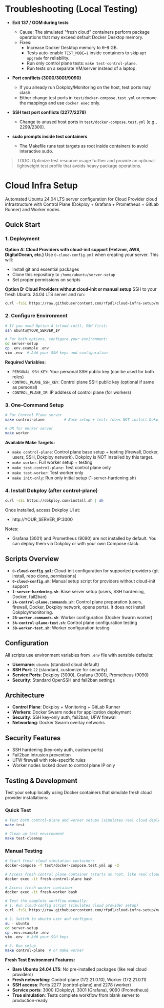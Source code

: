 # Troubleshooting (Local Testing)

- **Exit 137 / OOM during tests**
  - Cause: The simulated "fresh cloud" containers perform package operations that may exceed default Docker Desktop memory.
  - Fixes:
    - Increase Docker Desktop memory to 6–8 GB.
    - Tests auto-enable `TEST_MODE=1` inside containers to skip `apt upgrade` for reliability.
    - Run only control plane tests: `make test-control-plane`.
    - Run tests on a separate VM/server instead of a laptop.

- **Port conflicts (3000/3001/9090)**
  - If you already run Dokploy/Monitoring on the host, test ports may clash.
  - Either change test ports in `test/docker-compose.test.yml` or remove the mappings and use `docker exec` only.

- **SSH test port conflicts (2277/2278)**
  - Change to unused host ports in `test/docker-compose.test.yml` (e.g., 2299/2300).

- **sudo prompts inside test containers**
  - The Makefile runs test targets as root inside containers to avoid interactive sudo.

> TODO: Optimize test resource usage further and provide an optional lightweight test profile that avoids heavy package operations.

# Cloud Infra Setup

Automated Ubuntu 24.04 LTS server configuration for Cloud Provider cloud infrastructure with Control Plane (Dokploy + Grafana + Prometheus + GitLab Runner) and Worker nodes.

## Quick Start

### 1. Deployment

**Option A: Cloud Providers with cloud-init support (Hetzner, AWS, DigitalOcean, etc.)**
Use `0-cloud-config.yml` when creating your server. This will:
- Install git and essential packages
- Clone this repository to `/home/ubuntu/server-setup`
- Set proper permissions on scripts

**Option B: Cloud Providers without cloud-init or manual setup**
SSH to your fresh Ubuntu 24.04 LTS server and run:
```bash
curl -fsSL https://raw.githubusercontent.com/rfpdl/cloud-infra-setup/main/0-cloud-config.sh | sudo bash
```

### 2. Configure Environment
```bash
# If you used Option A (cloud-init), SSH first:
ssh ubuntu@YOUR_SERVER_IP

# For both options, configure your environment:
cd server-setup
cp .env.example .env
vim .env  # Add your SSH keys and configuration
```

**Required Variables:**
- `PERSONAL_SSH_KEY`: Your personal SSH public key (can be used for both roles)
- `CONTROL_PLANE_SSH_KEY`: Control plane SSH public key (optional if same as personal)
- `CONTROL_PLANE_IP`: IP address of control plane (for workers)

### 3. One-Command Setup
```bash
# For Control Plane server
make control-plane         # Base setup + tests (does NOT install Dokploy itself)

# OR for Worker server
make worker
```

**Available Make Targets:**
- `make control-plane`: Control plane base setup + testing (firewall, Docker, users, SSH, Dokploy network). Dokploy is NOT installed by this target.
- `make worker`: Full worker setup + testing  
- `make test-control-plane`: Test control plane only
- `make test-worker`: Test worker only
- `make init-only`: Run only initial setup (1-server-hardening.sh)

### 4. Install Dokploy (after control-plane)
```bash
curl -sSL https://dokploy.com/install.sh | sh
```

Once installed, access Dokploy UI at:
- http://YOUR_SERVER_IP:3000

Notes:
- Grafana (3001) and Prometheus (9090) are not installed by default. You can deploy them via Dokploy or with your own Compose stack.

## Scripts Overview

- **`0-cloud-config.yml`**: Cloud-init configuration for supported providers (git install, repo clone, permissions)
- **`0-cloud-config.sh`**: Manual setup script for providers without cloud-init support
- **`1-server-hardening.sh`**: Base server setup (users, SSH hardening, Docker, fail2ban)
- **`2A-control-plane.commands.sh`**: Control plane preparation (users, firewall, Docker, Dokploy network, opens ports). It does not install Dokploy/monitoring.
- **`2B-worker.commands.sh`**: Worker configuration (Docker Swarm worker)
- **`3A-control-plane-test.sh`**: Control plane configuration testing
- **`3B-worker-test.sh`**: Worker configuration testing

## Configuration

All scripts use environment variables from `.env` file with sensible defaults:

- **Username**: `ubuntu` (standard cloud default)
- **SSH Port**: `22` (standard, customize for security)
- **Service Ports**: Dokploy (3000), Grafana (3001), Prometheus (9090)
- **Security**: Standard OpenSSH and fail2ban settings

## Architecture

- **Control Plane**: Dokploy + Monitoring + GitLab Runner
- **Workers**: Docker Swarm nodes for application deployment
- **Security**: SSH key-only auth, fail2ban, UFW firewall
- **Networking**: Docker Swarm overlay networks

## Security Features

- SSH hardening (key-only auth, custom ports)
- Fail2ban intrusion prevention
- UFW firewall with role-specific rules
- Worker nodes locked down to control plane IP only

## Testing & Development

Test your setup locally using Docker containers that simulate fresh cloud provider installations:

### Quick Test
```bash
# Test both control-plane and worker setups (simulates real cloud deployment)
make test

# Clean up test environment
make test-cleanup
```

### Manual Testing
```bash
# Start fresh cloud simulation containers
docker-compose -f test/docker-compose.test.yml up -d

# Access fresh control plane container (starts as root, like real cloud servers)
docker exec -it fresh-control-plane bash

# Access fresh worker container
docker exec -it fresh-worker bash

# Test the complete workflow manually:
# 1. Run cloud-config script (simulates cloud provider setup)
curl -fsSL https://raw.githubusercontent.com/rfpdl/cloud-infra-setup/main/0-cloud-config.sh | bash

# 2. Switch to ubuntu user and configure
su - ubuntu
cd server-setup
cp .env.example .env
vim .env  # Add your SSH keys

# 3. Run setup
make control-plane  # or make worker
```

**Fresh Test Environment Features:**
- **Bare Ubuntu 24.04 LTS**: No pre-installed packages (like real cloud providers)
- **Fresh networking**: Control-plane (172.21.0.10), Worker (172.21.0.11)
- **SSH access**: Ports 2277 (control-plane) and 2278 (worker)
- **Service ports**: 3000 (Dokploy), 3001 (Grafana), 9090 (Prometheus)
- **True simulation**: Tests complete workflow from blank server to production-ready